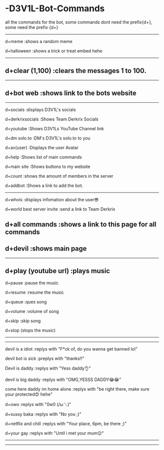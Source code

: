 # -D3V1L-Bot-Commands
all the commands for the bot, 
some commands dont need the prefix{d+}, 
some need the prefix {d+}
***********************************************************
d+meme
:shows a random meme

d+halloween
:shows a trick or treat embed hehe
***************************************************************
d+clear (1,100)
:clears the messages 1 to 100.
--------------------------------------------------------
******************************************************
d+bot web
:shows link to the bots website
---------------------------------------------
*******************************************************

d+socials
:displays D3V1L's socials

d+derkrixsocials
:Shows Team Derkrix Socials

d+youtube
:Shows D3V1Ls YouTube Channel link

d+dm solo.to
:DM's D3V1L's solo.to to you

d+av(user)
:Displays the user Avatar

d+help
:Shows list of main commands

d+main site
:Shows buttons to my website

d+count
:shows the amount of members in the server

d+addbot
:Shows a link to add the bot.

**************************************************************************************
d+whois
:displays infomation about the user😎

d+world best server invite
:send a link to Team Derkrix

d+all commands
:shows a link to this page for all commands
------------------------------

d+devil
:shows main page
------------------------------
***************************************************
d+play (youtube url)
:plays music
---------------------------
d+pause
:pause the music

d+resume
:resume the music

d+queue
:ques song

d+volume
:volume of song

d+skip
:skip song
                     
d+stop
(stops the music)
****************************************************************
**********************************************************
devil is a idiot
:replys with "F*ck of, do you wanna get banned lol"

devil bot is sick
:preplys with "thanks!!"

Devil is daddy
:replys with "Yess daddy👌"

devil is big daddy
:replys with "OMG,YESSS DADDY😂😂"

come here daddy im home alone
:replys with "be right there, make sure your protected😍 hehe"

d+owo
:replys with "0w0  (*/ω＼*)"

d+sussy baka
:replys with "No you ;)"

d+netflix and chill
:replys with "Your place, 6pm, be there ;)"

d+your gay
:replys with "Until i met your mum😉"
*************************************************************
************************************************************

